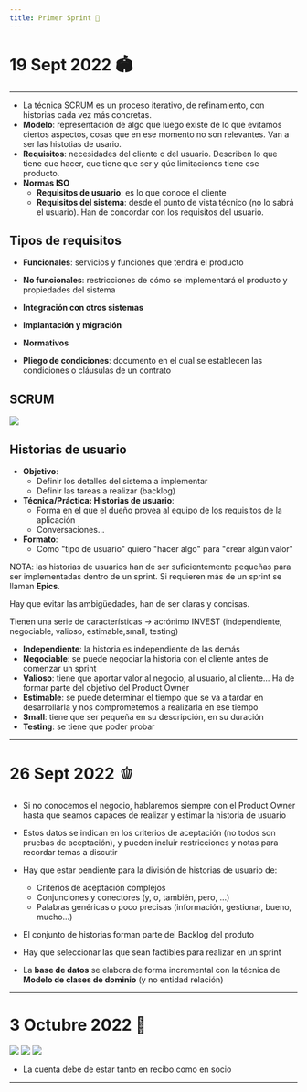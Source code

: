 ```yaml
---
title: Primer Sprint 🌋
---
```

# 19 Sept 2022 🏟
---
- La técnica SCRUM es un proceso iterativo, de refinamiento, con historias cada vez más concretas.
- **Modelo**: representación de algo que luego existe de lo que evitamos ciertos aspectos, cosas que en ese momento no son relevantes. Van a ser las histotias de usario.
- **Requisitos**: necesidades del cliente o del usuario. Describen lo que tiene que hacer, que tiene que ser y qúe limitaciones tiene ese producto.
- **Normas ISO**
	- **Requisitos de usuario**: es lo que conoce el cliente
	- **Requisitos del sistema**: desde el punto de vista técnico (no lo sabrá el usuario). Han de concordar con los requisitos del usuario.

## Tipos de requisitos
- **Funcionales**: servicios y funciones que tendrá el producto
- **No funcionales**: restricciones de cómo se implementará el producto y propiedades del sistema
- **Integración con otros sistemas**
- **Implantación y migración**
- **Normativos**

- **Pliego de condiciones**: documento en el cual se establecen las condiciones o cláusulas de un contrato

## SCRUM
![](img/scrum%20model.png|500)

## Historias de usuario
- **Objetivo**: 
	- Definir los detalles del sistema a implementar
	- Definir las tareas a realizar (backlog)
- **Técnica/Práctica: Historias de usuario**:
	- Forma en el que el dueño provea al equipo de los requisitos de la aplicación
	- Conversaciones...
- **Formato**:
	- Como "tipo de usuario" quiero "hacer algo" para "crear algún valor"

NOTA: las historias de usuarios han de ser suficientemente pequeñas para ser implementadas dentro de un sprint. Si requieren más de un sprint se llaman **Epics**.

Hay que evitar las ambigüedades, han de ser claras y concisas.

Tienen una serie de características -> acrónimo INVEST (independiente, negociable, valioso, estimable,small, testing)
- **Independiente**: la historia es independiente de las demás
- **Negociable**: se puede negociar la historia con el cliente antes de comenzar un sprint
- **Valioso**: tiene que aportar valor al negocio, al usuario, al cliente... Ha de formar parte del objetivo del Product Owner
- **Estimable**: se puede determinar el tiempo que se va a tardar en desarrollarla y nos comprometemos a realizarla en ese tiempo
- **Small**: tiene que ser pequeña en su descripción, en su duración
- **Testing**: se tiene que poder probar

---
# 26 Sept 2022 🫑
- Si no conocemos el negocio, hablaremos siempre con el Product Owner hasta que seamos capaces de realizar y estimar la historia de usuario
- Estos datos se indican en los criterios de aceptación (no todos son pruebas de aceptación), y pueden incluir restricciones y notas para recordar temas a discutir
- Hay que estar pendiente para la división de historias de usuario de:
	- Criterios de aceptación complejos
	- Conjunciones y conectores (y, o, también, pero, ...)
	- Palabras genéricas o poco precisas (información, gestionar, bueno, mucho...)

- El conjunto de historias forman parte del Backlog del produto
- Hay que seleccionar las que sean factibles para realizar en un sprint

- La **base de datos** se elabora de forma incremental con la técnica de **Modelo de clases de dominio** (y no entidad relación)

---
# 3 Octubre 2022 🌴
![](img/modelo%201.png|500)
![](img/modelo%202.png|500)
![](img/modelo%203.png|500)
- La cuenta debe de estar tanto en recibo como en socio

---